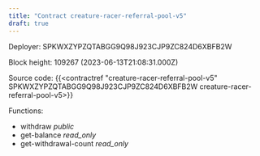 ```yaml
---
title: "Contract creature-racer-referral-pool-v5"
draft: true
---
```

Deployer: SPKWXZYPZQTABGG9Q98J923CJP9ZC824D6XBFB2W


 



Block height: 109267 (2023-06-13T21:08:31.000Z)

Source code: {{<contractref "creature-racer-referral-pool-v5" SPKWXZYPZQTABGG9Q98J923CJP9ZC824D6XBFB2W creature-racer-referral-pool-v5>}}

Functions:

* withdraw _public_
* get-balance _read_only_
* get-withdrawal-count _read_only_
